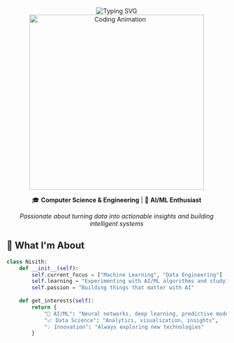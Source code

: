 <div align="center">
  <img src="https://readme-typing-svg.herokuapp.com?font=Orbitron&size=40&pause=1000&color=00D9FF&center=true&vCenter=true&width=600&lines=Hey+there!+👋;Nisith+here;AI%2FML+Enthusiast;Computer+Science+Student;Building+the+Future+🚀" alt="Typing SVG" />
</div>

<div align="center">
  <img src="https://media.giphy.com/media/qgQUggAC3Pfv687qPC/giphy.gif" width="400" alt="Coding Animation"/>
</div>

<!-- Static header image fallback -->
<!-- <div align="center">
  <img src="images/Futuristic Gym and Music Fusion.png" alt="Header Image" style="width: 100%; max-width: 1584px; height: auto;" />
</div> -->
<div align="center">
  
🎓 **Computer Science & Engineering** | 🤖 **AI/ML Enthusiast**

*Passionate about turning data into actionable insights and building intelligent systems*
  
</div>

## 🚀 What I'm About

```python
class Nisith:
    def __init__(self):
        self.current_focus = ["Machine Learning", "Data Engineering"]
        self.learning = "Experimenting with AI/ML algorithms and studying as a final year Computer Science undergraduate"
        self.passion = "Building things that matter with AI"
        
    def get_interests(self):
        return {
            "🧠 AI/ML": "Neural networks, deep learning, predictive models",
            "📈 Data Science": "Analytics, visualization, insights",
            "💡 Innovation": "Always exploring new technologies"
        }
```